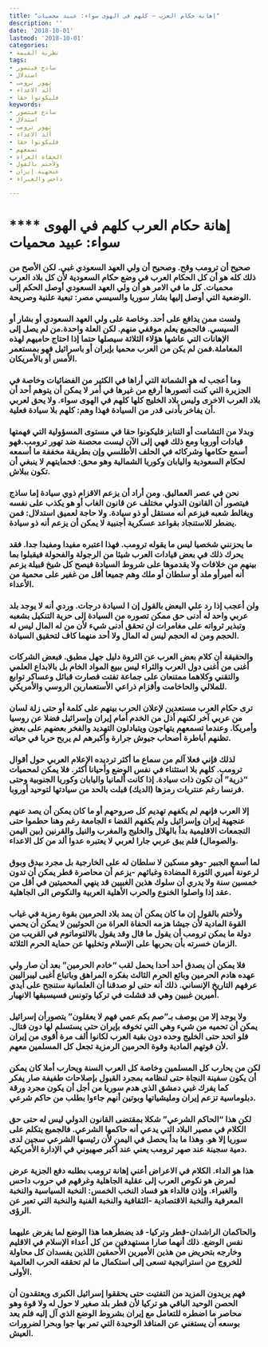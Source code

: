 ```yaml
---
title: "إهانة حكام العرب – كلهم في الهوى سواء: عبيد محميات"
description: ''
date: '2018-10-01'
lastmod: '2018-10-01'
categories:
- نظرية القيمة
tags:
- ساذج فيتصور
- استدلال
- تهور ترومب
- ألد الاعداء
- فليكونوا حقا
keywords:
- ساذج فيتصور
- استدلال
- تهور ترومب
- ألد الاعداء
- فليكونوا حقا
- تسمعهم
- الحفاة العراة
- ولأختم بالقول
- عنجهية إيران
- داحس والغبراء

---
```

# **** **إهانة حكام العرب كلهم في الهوى سواء: عبيد محميات**

### صحيح أن ترومب وقح. وصحيح أن ولي العهد السعودي غبي. لكن الأصح من ذلك كله هو أن كل الحكام العرب في وضع حكام السعودية لأن كل بلاد العرب محميات. كل ما في الامر هو أن ولي العهد السعودي أوصل الحكم إلى الوضعية التي أوصل إليها بشار سوريا والسيسي مصر: تبعية علنية وصريحة.

### ولست ممن يدافع على أحد. وخاصة على ولي العهد السعودي أو بشار أو السيسي. فالجميع يعلم موقفي منهم. لكن العلة واحدة.من لم يصل إلى الإهانات التي عاشها هؤلاء الثلاثة سيصلها حتما إذا احتاج حاميهم لهذه المعاملة.فمن لم يكن من العرب محميا بإيران أو باسرائيل فهو بمستعمر الأمس أو بالأمريكان.

### وما أعجب له هو الشماتة التي أراها في الكثير من الفضائيات وخاصة في الجزيرة التي كنت أتصورها أرفع من غيرها في أمر لا يمكن أن يتوهم أحد أن بلاد العرب الاخرى وليس بلاد الخليج كلها كلهم في الهوى سواء. ولا يحق لعربي أن يفاخر بأدنى قدر من السيادة فهذا وهم: كلهم بلا سيادة فعلية.

### وبدلا من التشامت أو التنابز فليكونوا حقا في مستوى المسؤولية التي فهمتها قيادات أوروبا ومع ذلك فهي إلى الآن ليست محصنة ضد تهور ترومب.فهو أسمع حكامها وشركائه في الحلف الأطلسي وإن بطريقة مخففة ما أسمعه لحكام السعودية واليابان وكوريا الشمالية وهو محق: فحمايتهم لا ينبغي أن تكون ببلاش.

### نحن في عصر العماليق. ومن أراد أن يزعم الاقزام ذوي سيادة إما ساذج فيتصور أن القانون الدولي مختلف عن قانون الغاب أو هو يكذب على نفسه ويغالط شعبه فيزعم أنه مستقل أو ذو سيادة. ولا حاجة لعميق استدلال: فمن يضطر للاستنجاد بقواعد عسكرية أجنبية لا يمكن أن يزعم أنه ذو سيادة.

### ما يحزنني شخصيا ليس ما يقوله ترومب. فهذا اعتبره مفيدا ومفيدا جدا. فقد يحرك ذلك في بعض قيادات العرب شيئا من الرجولة والفحولة فيقبلوا بما بينهم من خلافات ولا يقدموها على شروط السيادة فيصح كل شيخ قبيلة يزعم أنه أميرأو ملد أو سلطان أو ملك وهم جميعا أقل من غفير على محمية من الأعداء.

### ولن أعجب إذا رد علي البعض بالقول إن ا لسيادة درجات. وردي أنه لا يوجد بلد عربي واحد له أدنى حق ممكن تصوره من السيادة إلى حرية التنكيل بشعبه وتبذير ثرواته على مغامرات لن تحقق أدنى شيء لأن من له المال ليس له الحجم ومن له الحجم ليس له المال ولا أحد منهما كاف لتحقيق السيادة.

### والحقيقة أن كلام بعض العرب عن الثروة دليل جهل مطبق. فبعض الشركات أغنى من أغنى دول العرب والثراء ليس ببيع المواد الخام بل بالابداع العلمي والتقني وكلاهما ممتنعان على جماعة تفتت فصارت قبائل وعساكر توابع للملالي والحاخامت وأقزام ذراعي الأستعمارين الروسي والأمريكي.

### ترى حكام العرب مستعدين لإعلان الحرب بينهم على كلمة أو حتى زلة لسان من عربي آخر لكنهم أذل من الخدم أمام إيران وإسرائيل فضلا عن روسيا وأمريكا. وعندما تسمعهم يتهاجون ويتبادلون التهديد والفخر بعضهم على بعض تظنهم أباطرة أصحاب جيوش جرارة وأكبرهم لم يربح حربا في حياته.

### لذلك فإني فعلا آلم من سماع ما أكثر ترديده الإعلام العربي حول أقوال ترومب. كلهم بلا استثناء في نفس الوضع وأحيانا أكثر. فلا يمكن لمحميات “ذرية” أن تكون ذات سيادة. إذا كانت ألمانيا واليابان وكوريا الجنوبية وحتى فرنسا رغم عنتريات رمزها (الديك) قبلت بالحد من سيادتها لتوحيد أوروبا.

### إلا العرب فإنهم لم يكفهم تهديم كل صروحهم أو ما كان يمكن أن يصد عنهم عنجهية إيران وإسرائيل ولم يكفهم القضا ء الجامعة رغم وهنا حطموا حتى التجمعات الاقليمية بدأ بالهلال والخليج والمغرب والنيل والقرنين (بين اليمن والصومال) فلم يبق عربي جارا لعربي لا يعتبره عدوا ألد من كل الاعداء.

### لما أسمع الجبير -وهو مسكين لا سلطان له على الخارجية بل مجرد بيدق وبوق لرعونة أميري الثورة المضادة وغبائهم -يزعم أن محاصرة قطر يمكن أن تدون خمسين سنة ولا يدري أن سلوك هذين الغبيين قد ينهي المحميتين في أقل من عقد إذا واصلوا الخنوع والحرب الأهلية العربية والنكوص الى الجاهلية.

### ولأختم بالقول إن ما كان يمكن أن يمد بلاد الحرمين بقوة رمزية في غياب القوة المادية لأن جيشا هزمه الحفاة العراة من الحوثيين لا يمكن أن يحمي دولة ما يمكن ترومب أن يقول ما قال وقد يقول بالالتوماتوم في القريب من الزمان خسرته بأن بحربها على الإسلام وتخليها عن حماية الحرم الثلاثة.

### فلا يمكن أن يصدق أحد أحدا يحمل لقب “خادم الحرمين” بعد أن صار ولي عهده هادم الحرمين وبائع الحرم الثالث بفكره المراهق وباتباع أغبى ليبراليين عرفهم التاريخ الإنساني. ذلك أنه حتى لو صدقنا أن العلمانية ستنجح على أيدي أميرين غبيين وهي قد فشلت في تركيا وتونس فسيسبقها الانهيار.

### ولا يوجد إلا من يوصف بـ”صم بكم عمي فهم لا يعقلون” يتصورأن إسرائيل يمكن أن تحميه من شيء وهي التي تخوفه بإيران حتى يستسلم لها دون قتال. فلو اتحد حتى الخليج وحده دون بقية العرب لكانوا ألف مرة أقوى من إيران لأن قوتهم المادية وقوة الحرمين الرمزية تجعل كل المسلمين معهم.

### لكن من يحارب كل المسلمين وخاصة كل العرب السنة ويحارب أملا كان يمكن أن يكون سفينة النجاة حتى لنظامه بمجرد القبول بإصلاحات طفيفة صار يفكر كما يفرك غبي دمشق الذي هدم سوريا من أجل أن يكون مجرد ورقة دبلوماسية تزعم إيران ومليشياتها وبوتين أنهم جاءوا بطلب من حاكم شرعي.

### لكن هذا “الحاكم الشرعي” شكلا بمقتضى القانون الدولي ليس له حتى حق الكلام في مصير البلاد التي يدعي أنه حاكمها الشرعي. فالجميع يتكلم على سوريا إلا هو. وهذا ما بدأ يحصل في اليمن لأن رئيسها الشرعي سجين لدى دمية سجينة عند صهر ترومب يعني عند أكبر صهيوني في الإدارة الأمريكية.

### هذا هو الداء. الكلام في الاعراض أعني إهانة ترومب بطلبه دفع الجزية عرض لمرض هو نكوص العرب إلى عقلية الجاهلية وغرقهم في حروب داحس والغبراء. وإذن فالداء هو فساد النخب الخمس: النخبة السياسية والنخبة المعرفية والنخبة الاقتصادية -الثقافية والنخبة الفنية والنخبة التي تعبر عن الرؤى.

### والحاكمان الراشدان-قطر وتركيا- قد يضطرهما هذا الوضع لما يفرض عليهما نفس الوضع. ذلك أنهما صارا مستهدفين من كل أعداء الإسلام في الاقليم وخارجه بتحريض من هذين الأميرين الأحمقين اللذين يفسدان كل محاولة للخروج من استراتيجية تسعى إلى استكمال ما لم تحققه الحرب العالمية الأولى.

### فهم يريدون المزيد من التفتيت حتى يحققوا إسرائيل الكبرى ويعتقدون أن الحصن الوحيد الباقي هو تركيا لأن قطر بلد صغير لا حول له ولا قوة وهو محاصر ما اضطره للتعامل مع إيران بشروط الوضع الذي آل إليه فلم يعد بوسعه أن يستغني عن المنافذ الوحيدة التي تمر بها جوا وبحرا لضرورات العيش.

###